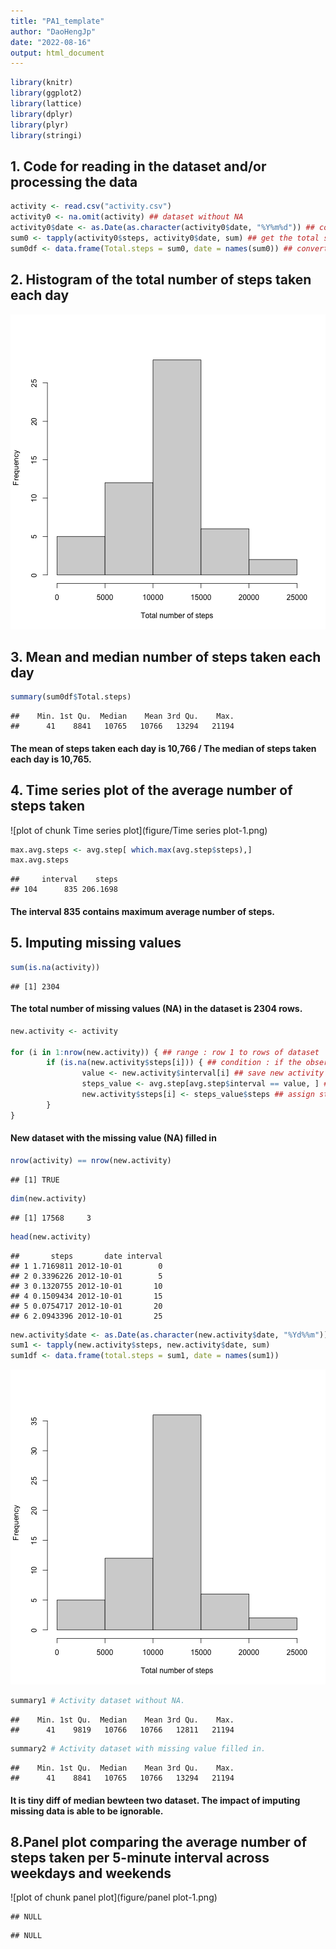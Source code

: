 ```yaml
---
title: "PA1_template"
author: "DaoHengJp"
date: "2022-08-16"
output: html_document
---
```





```r
library(knitr)
library(ggplot2)
library(lattice)
library(dplyr)
library(plyr)
library(stringi)
```


## 1. Code for reading in the dataset and/or processing the data


```r
activity <- read.csv("activity.csv")
activity0 <- na.omit(activity) ## dataset without NA
activity0$date <- as.Date(as.character(activity0$date, "%Y%m%d")) ## convert activity's date in DATE class
sum0 <- tapply(activity0$steps, activity0$date, sum) ## get the total steps (ARRAY class) in each day
sum0df <- data.frame(Total.steps = sum0, date = names(sum0)) ## convert sum0 into data frame by column names of sum0 and observation as sum0 total steps value
```


## 2. Histogram of the total number of steps taken each day

![plot of chunk hist1](figure/hist1-1.png)


## 3. Mean and median number of steps taken each day


```r
summary(sum0df$Total.steps)
```

```
##    Min. 1st Qu.  Median    Mean 3rd Qu.    Max. 
##      41    8841   10765   10766   13294   21194
```
#### The mean of steps taken each day is 10,766 / The median of steps taken each day is 10,765.


## 4. Time series plot of the average number of steps taken

![plot of chunk Time series plot](figure/Time series plot-1.png)


```r
max.avg.steps <- avg.step[ which.max(avg.step$steps),]
max.avg.steps
```

```
##     interval    steps
## 104      835 206.1698
```
#### The interval 835 contains maximum average number of steps. 


## 5. Imputing missing values


```r
sum(is.na(activity)) 
```

```
## [1] 2304
```
#### The total number of missing values (NA) in the dataset is 2304 rows.


```r
new.activity <- activity

for (i in 1:nrow(new.activity)) { ## range : row 1 to rows of dataset 
        if (is.na(new.activity$steps[i])) { ## condition : if the observation of step is NA , then... 
                value <- new.activity$interval[i] ## save new activity's interval value 
                steps_value <- avg.step[avg.step$interval == value, ] ## extract data frame of interval and steps by the interval value of both data set are equal  
                new.activity$steps[i] <- steps_value$steps ## assign step_value's steps to new activity 
        }
} 
```
#### New dataset with the missing value (NA) filled in 

```r
nrow(activity) == nrow(new.activity)
```

```
## [1] TRUE
```

```r
dim(new.activity)
```

```
## [1] 17568     3
```

```r
head(new.activity)
```

```
##       steps       date interval
## 1 1.7169811 2012-10-01        0
## 2 0.3396226 2012-10-01        5
## 3 0.1320755 2012-10-01       10
## 4 0.1509434 2012-10-01       15
## 5 0.0754717 2012-10-01       20
## 6 2.0943396 2012-10-01       25
```


```r
new.activity$date <- as.Date(as.character(new.activity$date, "%Yd%%m"))
sum1 <- tapply(new.activity$steps, new.activity$date, sum)
sum1df <- data.frame(total.steps = sum1, date = names(sum1))
```

![plot of chunk hist2](figure/hist2-1.png)


```r
summary1 # Activity dataset without NA.
```

```
##    Min. 1st Qu.  Median    Mean 3rd Qu.    Max. 
##      41    9819   10766   10766   12811   21194
```

```r
summary2 # Activity dataset with missing value filled in.
```

```
##    Min. 1st Qu.  Median    Mean 3rd Qu.    Max. 
##      41    8841   10765   10766   13294   21194
```
#### It is tiny diff of median bewteen two dataset. The impact of imputing missing data is able to be ignorable.

## 8.Panel plot comparing the average number of steps taken per 5-minute interval across weekdays and weekends

![plot of chunk panel plot](figure/panel plot-1.png)

```
## NULL
```

```
## NULL
```
                
                
                
        
        
        
        
        
        

